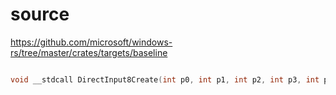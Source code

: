# source

<https://github.com/microsoft/windows-rs/tree/master/crates/targets/baseline>

```c

void __stdcall DirectInput8Create(int p0, int p1, int p2, int p3, int p4) {}

```

